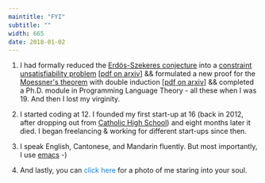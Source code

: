 ```yaml
---
maintitle: "FYI"
subtitle: ""
width: 665
date: 2018-01-02
---
```

1. I had formally reduced the [Erdös-Szekeres conjecture](http://www.openproblemgarden.org/op/erdos_szekeres_conjecture) into a [constraint unsatisfiability problem](https://en.wikipedia.org/wiki/Constraint_satisfaction_problem) [[pdf on arxiv](https://arxiv.org/abs/1511.02334)] && formulated a new proof for the [Moessner's theorem](http://mathworld.wolfram.com/MoessnersTheorem.html) with double induction [[pdf on arxiv](https://arxiv.org/abs/1602.01903)] && completed a Ph.D. module in Programming Language Theory - all these when I was 19. And then I lost my virginity.

2. I started coding at 12. I founded my first start-up at 16 (back in 2012, after dropping out from [Catholic High School](https://en.wikipedia.org/wiki/Catholic_High_School,_Singapore)) and eight months later it died. I began freelancing & working for different start-ups since then.

3. I speak English, Cantonese, and Mandarin fluently. But most importantly, I use [emacs](http://spacemacs.org/) -)

4. And lastly, you can <a id="clickHereDesu" style="color:rgb(18, 129, 219);cursor:pointer" onClick="showImages()">click here</a> for a photo of me staring into your soul.
<br/>
<br/>
<div id="images-desu" style="display:none">
<div style="text-align:center">
<img src="/img/Archy Wilhes.jpg" style="width:312px;max-width:100%">
</div>
<br/>
<br/>
<br/>
me when I was pitching to VCs:
<br/>
<br/>
<div style="text-align:center">
<img src="/img/Archy Wilhes1.jpg" style="width:400px;max-width:100%">
</div>
<br/>
<br/>
<br/>
me when I was pitching to VCs again, with more light this time:
<br/>
<br/>
<div style="text-align:center">
<img src="/img/Archy Wilhes1.5.jpg" style="width:400px;max-width:100%">
</div>
<br/>
<br/>
<br/>
and me when I was pushing code to production to fix a really horrible bug:
<br/>
<br/>
<div style="text-align:center">
<img src="/img/Archy Wilhes2.jpg" style="width:400px">
</div>
<br/>
<br/>
<br/>
Live Long and Prosper,<br/>
Archy Wilhes
</div>

<script>
function showImages(){
    var a = document.getElementById("images-desu")
    a.style.display = "block"
    var b = document.getElementById("clickHereDesu")
    b.style.color = "black"
    b.style.cursor = "default"
}
</script>
